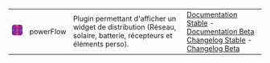 | | | | |
|--- | --- | --- | ---|
|<img src="../images/powerFlow_icon.png" width="100" />|powerFlow|Plugin permettant d'afficher un widget de distribution (Réseau, solaire, batterie, récepteurs et éléments perso). |[Documentation Stable](powerFlow/index.md) - [Documentation Beta](powerFlow/beta/index.md)<br/>[Changelog Stable](powerFlow/changelog.md) - [Changelog Beta](powerFlow/beta/changelog.md)|